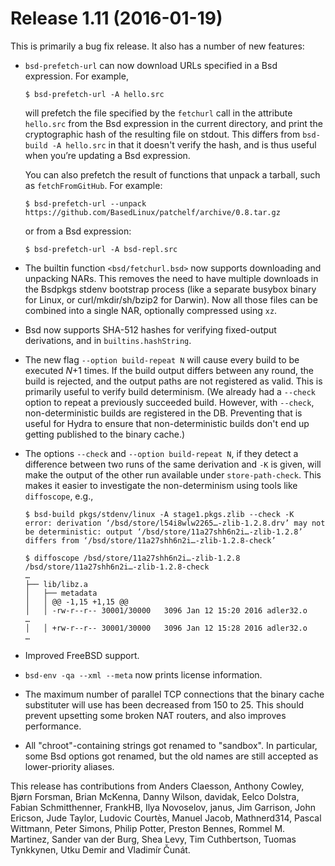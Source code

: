# Release 1.11 (2016-01-19)

This is primarily a bug fix release. It also has a number of new
features:

  - `bsd-prefetch-url` can now download URLs specified in a Bsd
    expression. For example,
    
        $ bsd-prefetch-url -A hello.src
    
    will prefetch the file specified by the `fetchurl` call in the
    attribute `hello.src` from the Bsd expression in the current
    directory, and print the cryptographic hash of the resulting file on
    stdout. This differs from `bsd-build -A
                    hello.src` in that it doesn't verify the hash, and is thus useful
    when you’re updating a Bsd expression.
    
    You can also prefetch the result of functions that unpack a tarball,
    such as `fetchFromGitHub`. For example:
    
        $ bsd-prefetch-url --unpack https://github.com/BasedLinux/patchelf/archive/0.8.tar.gz
    
    or from a Bsd expression:
    
        $ bsd-prefetch-url -A bsd-repl.src

  - The builtin function `<bsd/fetchurl.bsd>` now supports downloading
    and unpacking NARs. This removes the need to have multiple downloads
    in the Bsdpkgs stdenv bootstrap process (like a separate busybox
    binary for Linux, or curl/mkdir/sh/bzip2 for Darwin). Now all those
    files can be combined into a single NAR, optionally compressed using
    `xz`.

  - Bsd now supports SHA-512 hashes for verifying fixed-output
    derivations, and in `builtins.hashString`.

  - The new flag `--option build-repeat
                            N` will cause every build to be executed *N*+1 times. If the build
    output differs between any round, the build is rejected, and the
    output paths are not registered as valid. This is primarily useful
    to verify build determinism. (We already had a `--check` option to
    repeat a previously succeeded build. However, with `--check`,
    non-deterministic builds are registered in the DB. Preventing that
    is useful for Hydra to ensure that non-deterministic builds don't
    end up getting published to the binary cache.)

  - The options `--check` and `--option
                            build-repeat N`, if they detect a difference between two runs of the
    same derivation and `-K` is given, will make the output of the other
    run available under `store-path-check`. This makes it easier to
    investigate the non-determinism using tools like `diffoscope`, e.g.,
    
        $ bsd-build pkgs/stdenv/linux -A stage1.pkgs.zlib --check -K
        error: derivation ‘/bsd/store/l54i8wlw2265…-zlib-1.2.8.drv’ may not
        be deterministic: output ‘/bsd/store/11a27shh6n2i…-zlib-1.2.8’
        differs from ‘/bsd/store/11a27shh6n2i…-zlib-1.2.8-check’
        
        $ diffoscope /bsd/store/11a27shh6n2i…-zlib-1.2.8 /bsd/store/11a27shh6n2i…-zlib-1.2.8-check
        …
        ├── lib/libz.a
        │   ├── metadata
        │   │ @@ -1,15 +1,15 @@
        │   │ -rw-r--r-- 30001/30000   3096 Jan 12 15:20 2016 adler32.o
        …
        │   │ +rw-r--r-- 30001/30000   3096 Jan 12 15:28 2016 adler32.o
        …

  - Improved FreeBSD support.

  - `bsd-env -qa --xml --meta` now prints license information.

  - The maximum number of parallel TCP connections that the binary cache
    substituter will use has been decreased from 150 to 25. This should
    prevent upsetting some broken NAT routers, and also improves
    performance.

  - All "chroot"-containing strings got renamed to "sandbox". In
    particular, some Bsd options got renamed, but the old names are
    still accepted as lower-priority aliases.

This release has contributions from Anders Claesson, Anthony Cowley,
Bjørn Forsman, Brian McKenna, Danny Wilson, davidak, Eelco Dolstra,
Fabian Schmitthenner, FrankHB, Ilya Novoselov, janus, Jim Garrison, John
Ericson, Jude Taylor, Ludovic Courtès, Manuel Jacob, Mathnerd314, Pascal
Wittmann, Peter Simons, Philip Potter, Preston Bennes, Rommel M.
Martinez, Sander van der Burg, Shea Levy, Tim Cuthbertson, Tuomas
Tynkkynen, Utku Demir and Vladimír Čunát.
